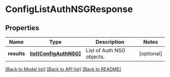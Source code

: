 # ConfigListAuthNSGResponse

## Properties
Name | Type | Description | Notes
------------ | ------------- | ------------- | -------------
**results** | [**list[ConfigAuthNSG]**](ConfigAuthNSG.md) | List of Auth NSG objects. | [optional] 

[[Back to Model list]](../README.md#documentation-for-models) [[Back to API list]](../README.md#documentation-for-api-endpoints) [[Back to README]](../README.md)


